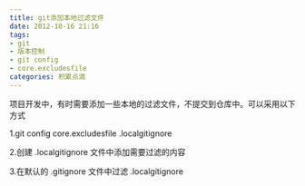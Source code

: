 ```yaml
---
title: git添加本地过滤文件
date: 2012-10-16 21:16
tags:
- git
- 版本控制
- git config
- core.excludesfile 
categories: 积累点滴
---
```


项目开发中，有时需要添加一些本地的过滤文件，不提交到仓库中。可以采用以下方式

1.git config core.excludesfile .localgitignore

2.创建 .localgitignore 文件中添加需要过滤的内容

3.在默认的 .gitignore 文件中过滤 .localgitignore
